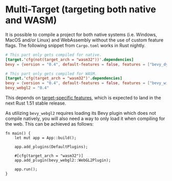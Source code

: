 # Multi-Target (targeting both native and WASM)

It is possible to compile a project for both native systems (i.e. Windows,
MacOS and/or Linux) and WebAssembly without the use of custom feature flags.
The following snippet from `Cargo.toml` works in Rust nightly.

```toml
# This part only gets compiled for native.
[target.'cfg(not(target_arch = "wasm32"))'.dependencies]
bevy = {version = "0.4", default-features = false, features = ["bevy_dynamic_plugin", "bevy_wgpu", "bevy_winit", "png", "render", "x11", "wayland"]}

# This part only gets compiled for WASM.
[target.'cfg(target_arch = "wasm32")'.dependencies]
bevy = {version = "0.4", default-features = false, features = ["bevy_winit", "render"]}
bevy_webgl2 = "0.4"
```

This depends on [target-specific features](https://github.com/rust-lang/cargo/issues/1197), which is expected to land in the next Rust 1.51 stable release.

As utilizing `bevy_webgl2` requires loading its Bevy plugin which does not
compile natively, you will also need a way to only load it when compiling for
the web. This can be achieved as follows:

```
fn main() {
    let mut app = App::build();

    app.add_plugins(DefaultPlugins);

    #[cfg(target_arch = "wasm32")]
    app.add_plugin(bevy_webgl2::WebGL2Plugin);

    app.run();
}
```
